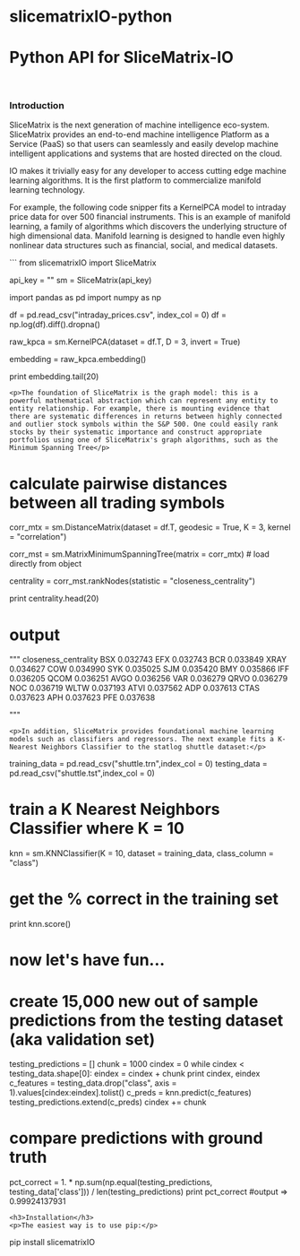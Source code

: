 # slicematrixIO-python
<h1>Python API for SliceMatrix-IO</h1>
<br>
<h3>Introduction</h3>
<p>SliceMatrix is the next generation of machine intelligence eco-system. SliceMatrix provides an end-to-end machine intelligence Platform as a Service (PaaS) so that users can seamlessly and easily develop machine intelligent applications and systems that are hosted directed on the cloud.</p>
<p>IO makes it trivially easy for any developer to access cutting edge machine learning algorithms. It is the first platform to commercialize manifold learning technology.</p>
<p>For example, the following code snipper fits a KernelPCA model to intraday price data for over 500 financial instruments. This is an example of manifold learning, a family of algorithms which discovers the underlying structure of high dimensional data. Manifold learning is designed to handle even highly nonlinear data structures such as financial, social, and medical datasets.</p>
```
from slicematrixIO import SliceMatrix

api_key = "<your api key>"
sm = SliceMatrix(api_key)

import pandas as pd
import numpy as np

df = pd.read_csv("intraday_prices.csv", index_col = 0)
df = np.log(df).diff().dropna()

raw_kpca = sm.KernelPCA(dataset = df.T, D = 3, invert = True)

embedding = raw_kpca.embedding()

print embedding.tail(20)
```
<p>The foundation of SliceMatrix is the graph model: this is a powerful mathematical abstraction which can represent any entity to entity relationship. For example, there is mounting evidence that there are systematic differences in returns between highly connected and outlier stock symbols within the S&P 500. One could easily rank stocks by their systematic importance and construct appropriate portfolios using one of SliceMatrix's graph algorithms, such as the Minimum Spanning Tree</p>
```
# calculate pairwise distances between all trading symbols
corr_mtx = sm.DistanceMatrix(dataset = df.T, geodesic = True, K = 3, kernel = "correlation")

corr_mst  = sm.MatrixMinimumSpanningTree(matrix = corr_mtx) # load directly from object

centrality = corr_mst.rankNodes(statistic = "closeness_centrality")

print centrality.head(20)

# output
"""
      closeness_centrality
BSX               0.032743
EFX               0.032743
BCR               0.033849
XRAY              0.034627
COW               0.034990
SYK               0.035025
SJM               0.035420
BMY               0.035866
IFF               0.036205
QCOM              0.036251
AVGO              0.036256
VAR               0.036279
QRVO              0.036279
NOC               0.036719
WLTW              0.037193
ATVI              0.037562
ADP               0.037613
CTAS              0.037623
APH               0.037623
PFE               0.037638

"""

```
<p>In addition, SliceMatrix provides foundational machine learning models such as classifiers and regressors. The next example fits a K-Nearest Neighbors Classifier to the statlog shuttle dataset:</p>
```
training_data = pd.read_csv("shuttle.trn",index_col = 0)
testing_data  = pd.read_csv("shuttle.tst",index_col = 0)

# train a K Nearest Neighbors Classifier where K = 10
knn = sm.KNNClassifier(K = 10, dataset = training_data, class_column = "class")

# get the % correct in the training set
print knn.score()

# now let's have fun...
# create 15,000 new out of sample predictions from the testing dataset (aka validation set)
testing_predictions = []
chunk = 1000
cindex = 0
while cindex < testing_data.shape[0]:
    eindex = cindex + chunk
    print cindex, eindex
    c_features = testing_data.drop("class", axis = 1).values[cindex:eindex].tolist()
    c_preds = knn.predict(c_features)
    testing_predictions.extend(c_preds)
    cindex += chunk

# compare predictions with ground truth
pct_correct = 1. * np.sum(np.equal(testing_predictions, testing_data['class'])) / len(testing_predictions)
print pct_correct #output => 0.99924137931
```
<h3>Installation</h3>
<p>The easiest way is to use pip:</p>
```
pip install slicematrixIO
````
